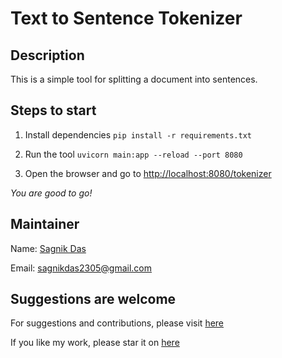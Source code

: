 # Text to Sentence Tokenizer

## Description

This is a simple tool for splitting a document into sentences.

## Steps to start

1. Install dependencies
``` pip install -r requirements.txt ```

2. Run the tool
``` uvicorn main:app --reload --port 8080 ```

3. Open the browser and go to <http://localhost:8080/tokenizer>

_You are good to go!_

## Maintainer

Name: [Sagnik Das](https://github.com/sagnik-sudo)

Email: [sagnikdas2305@gmail.com](sagnikdas2305@gmail.com)

## Suggestions are welcome

For suggestions and contributions, please visit [here](https://github.com/sagnik-sudo/Text-to-Sentence-Tokenizer/issues)

If you like my work, please star it on [here](https://github.com/sagnik-sudo/Text-to-Sentence-Tokenizer)
